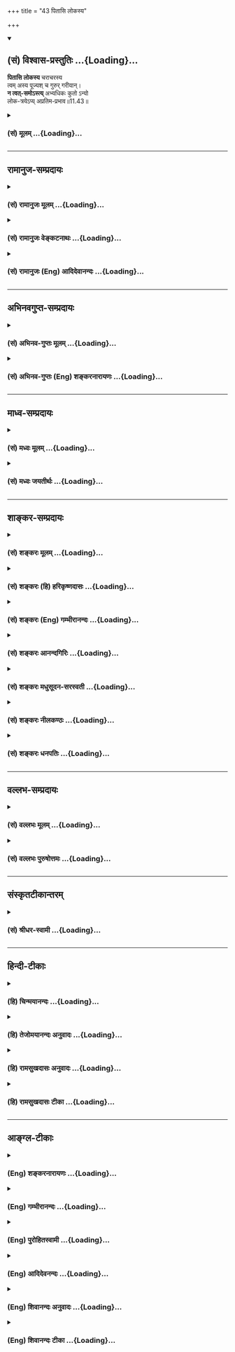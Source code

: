 +++
title = "43 पितासि लोकस्य"

+++
<div class="js_include" newlevelforh1="2" title="(सं) विश्वास-प्रस्तुतिः" unfilled url="/purANam_vaiShNavam/mahAbhAratam/06-bhIShma-parva/03-bhagavad-gItA-parva/saMskRtam/vishvAsa-prastutiH/11_vishva-rUpa-darshana/43_pitAsi_lokasya.md">
<details open><summary><h2>(सं) विश्वास-प्रस्तुतिः ...{Loading}...</h2></summary>

**पितासि लोकस्य** चराचरस्य  
त्वम् अस्य पूज्यश् च गुरुर् गरीयान्।  
**न त्वत्-समोऽस्त्य्** अभ्यधिकः कुतो ऽन्यो  
लोक-त्रयेऽप्य् अप्रतिम-प्रभाव॥11.43॥
</details>
</div>
<div class="js_include collapsed" newlevelforh1="3" title="(सं) मूलम्" unfilled url="/purANam_vaiShNavam/mahAbhAratam/06-bhIShma-parva/03-bhagavad-gItA-parva/saMskRtam/mUlam/11_vishva-rUpa-darshana/43_pitAsi_lokasya.md">
<details><summary><h3>(सं) मूलम् ...{Loading}...</h3></summary>

पितासि लोकस्य चराचरस्य  
त्वमस्य पूज्यश्च गुरुर्गरीयान्।  
न त्वत्समोऽस्त्यभ्यधिकः कुतोऽन्यो  
लोकत्रयेऽप्यप्रतिमप्रभाव।।11.43।।
</details>
</div>


_________________
## रामानुज-सम्प्रदायः
<div class="js_include collapsed" newlevelforh1="3" title="(सं) रामानुजः मूलम्" unfilled url="/purANam_vaiShNavam/mahAbhAratam/06-bhIShma-parva/03-bhagavad-gItA-parva/saMskRtam/rAmAnujaH/mUlam/11_vishva-rUpa-darshana/43_pitAsi_lokasya.md">
<details><summary><h3>(सं) रामानुजः मूलम् ...{Loading}...</h3></summary>

।।11.43।।**अप्रितमप्रभाव त्वम् अस्य चराचरस्य लोकस्य पिता असि अस्य**
लोकस्य **गुरुः** च असि। अतः त्वम् अस्य चराचरस्य लोकस्य **गरीयान्**
पूज्यतमः। **न त्वत्समः अस्ति अभ्यधिकः कुतः अन्यः लोकत्रये अपि** त्वदन्यः
कारुण्यादिना केन अपि गुणेन न त्वत्समः अस्ति कुतः अभ्यधिकः। यस्मात् त्वं
सर्वस्य पिता पूज्यतमो गुरुः च कारुण्यादिगुणैः च सर्वाधिकः असि --

</details>
</div>
<div class="js_include collapsed" newlevelforh1="3" title="(सं) रामानुजः वेङ्कटनाथः" unfilled url="/purANam_vaiShNavam/mahAbhAratam/06-bhIShma-parva/03-bhagavad-gItA-parva/saMskRtam/rAmAnujaH/venkaTanAthaH/11_vishva-rUpa-darshana/43_pitAsi_lokasya.md">
<details><summary><h3>(सं) रामानुजः वेङ्कटनाथः ...{Loading}...</h3></summary>

  
  
।।11.43।। त्वया क्षामणे कृतेऽपि क्षमेऽहमिति केन निश्चितम् मदन्यः
कश्चिदाश्रीयतामिति भगवदभिप्रायमुन्नीय तदुत्तरत्वेन हेतुफलभावेन प्रवृत्ते
श्लोकद्वये
प्रथमश्लोकस्थविशेषणान्यप्रतिमप्रभावत्वोपपादकानीत्यभिप्रायेणअप्रतिमप्रभावेति
प्रथममुक्तम्। पितृगुरुपूज्यशब्दानां सम्बन्धिसापेक्षत्वेन लोकशब्दस्य
सर्वत्रान्वयमाहअस्य लोकस्य पिताऽसीत्यादिना। निरुपाधिकपितृत्वगुरुत्वे
पूज्यतमत्वहेतुरित्यभिप्रायेणअत इति। पूज्यत्वे गरीयस्त्वमनवच्छिन्नमिति
ज्ञापनाय प्रवृत्तंन त्वत्समोऽस्ति इति वाक्यं व्याख्यास्यन्
प्रयोजनातिशयसत्त्वाल्लोकत्रयशब्दस्यात्रान्वयमाहलोकत्रयेऽपि त्वदन्य इति।
अत्र लोकत्रयशब्देन कृतकमकृतकं कृतकाकृतकमित्युक्तलोकत्रयं वा; लोक्यतेऽनेन
प्रमाणान्तराप्राप्तार्थ इति व्युत्पत्त्या वेदत्रयं वा विवक्षितम्।
साम्यस्य भेदघटितत्वात्न त्वत्समोऽस्ति इत्यनेनैव अन्यस्मिन्
भगवत्साम्यनिषेधलाभादन्यपदानर्थक्यं इत्याशङ्कापरिहारायअन्यस्त्वत्समो
नास्ति; त्वमेव तव समः इत्यर्थलाभार्थंत्वदन्यः
इत्युद्देश्यसमर्पकत्वेनान्यशब्दस्यान्वय उक्तः। तेन
कार्यत्वकर्मवश्यत्वादिना भगवदन्यत्वेन प्रसिद्धानां विधिशिवादीनां
हिरण्यगर्भः समवर्तताग्रे \[ऋक्सं.8।7।3।1वा.सं.20।10।10।14\] अजस्य
नाभावध्येकमर्पितं \[यजुः4।6।2\] यदा तमस्तन्न दिवा न रात्रिर्न सन्न
चासच्छिव एव केवलः \[श्वे.उ.4।18\] इत्यादिषु तत्तद्वाचिशब्दश्रवणेन;
कारणत्वादिना भगवत्साम्यापातप्रतीतावपिआकाशस्तल्लिङ्गात्
\[ब्र.सू.1।1।22\]प्राणस्तथानुगमात् \[ब्र.सू.1।1।28\]शास्त्रदृष्ट्या
तूपदेशो वामदेववत् \[ब्रू.सू.1।1।30\]साक्षादप्यविरोधं जैमिनिः
\[ब्र.सू.1।2।28\] इत्यादिन्यायानुरोधेन एष सर्वभूतान्तरात्माऽपहतपाप्मा
दिव्यो देव एको नारायणः \[सुबालो.7\] एको ह वै नारायण आसीन्न ब्रह्मा
नेशानः \[महो.1।1\]
इत्यादिश्रुतिसिद्धसर्वान्तरात्मत्वापहतपाप्मत्वादिविशिष्टभगवदसाधारणधर्मप्रतिपादकवाक्यस्थहिरण्यगर्भाजशिवादिशब्दानां
भगवत्परतया न तेषां भगवत्साम्यगन्धोऽपीति लभ्यते। केनापि गुणेनेति -- किमुत
सकलकल्याणगुणैर्जगत्कारणत्वमोक्षप्रदत्वादिना चेति भावः। अनेन
साम्यैक्योत्तीर्णव्यक्त्यन्तरत्वपक्षा निरस्ता वेदितव्याः।  
  

</details>
</div>
<div class="js_include collapsed" newlevelforh1="3" title="(सं) रामानुजः (Eng) आदिदेवानन्दः" unfilled url="/purANam_vaiShNavam/mahAbhAratam/06-bhIShma-parva/03-bhagavad-gItA-parva/saMskRtam/rAmAnujaH/english/AdidevAnandaH/11_vishva-rUpa-darshana/43_pitAsi_lokasya.md">
<details><summary><h3>(सं) रामानुजः (Eng) आदिदेवानन्दः ...{Loading}...</h3></summary>

11.43 O Being of matchless greatness! You are the father of this world,
of all that moves and does not move. You are the teacher of this world.
Therefore You are the one most worthy of reverence in this world of
mobile and immobile entities. There is none eal to You. How then could
there be in the three worlds another greater than You; No other being is
eal to You in point of any attribute like compassion etc. How could
there be any one greater; Inasmuch as You are the father of all, the
most worthy of reverence, teacher and exalted over all by virtue of
attributes like compassion etc.,

</details>
</div>


_________________
## अभिनवगुप्त-सम्प्रदायः
<div class="js_include collapsed" newlevelforh1="3" title="(सं) अभिनव-गुप्तः मूलम्" unfilled url="/purANam_vaiShNavam/mahAbhAratam/06-bhIShma-parva/03-bhagavad-gItA-parva/saMskRtam/abhinava-guptaH/mUlam/11_vishva-rUpa-darshana/43_pitAsi_lokasya.md">
<details><summary><h3>(सं) अभिनव-गुप्तः मूलम् ...{Loading}...</h3></summary>

।।11.43।। No commentary.  
  

</details>
</div>
<div class="js_include collapsed" newlevelforh1="3" title="(सं) अभिनव-गुप्तः (Eng) शङ्करनारायणः" unfilled url="/purANam_vaiShNavam/mahAbhAratam/06-bhIShma-parva/03-bhagavad-gItA-parva/saMskRtam/abhinava-guptaH/english/shankaranArAyaNaH/11_vishva-rUpa-darshana/43_pitAsi_lokasya.md">
<details><summary><h3>(सं) अभिनव-गुप्तः (Eng) शङ्करनारायणः ...{Loading}...</h3></summary>

11.43 Sri Abhinavagupta did not comment upon this sloka.

</details>
</div>


_________________
## माध्व-सम्प्रदायः
<div class="js_include collapsed" newlevelforh1="3" title="(सं) मध्वः मूलम्" unfilled url="/purANam_vaiShNavam/mahAbhAratam/06-bhIShma-parva/03-bhagavad-gItA-parva/saMskRtam/madhvaH/mUlam/11_vishva-rUpa-darshana/43_pitAsi_lokasya.md">
<details><summary><h3>(सं) मध्वः मूलम् ...{Loading}...</h3></summary>

।।11.43।। Sri Madhvacharya did not comment on this sloka.,

</details>
</div>
<div class="js_include collapsed" newlevelforh1="3" title="(सं) मध्वः जयतीर्थः" unfilled url="/purANam_vaiShNavam/mahAbhAratam/06-bhIShma-parva/03-bhagavad-gItA-parva/saMskRtam/madhvaH/jayatIrthaH/11_vishva-rUpa-darshana/43_pitAsi_lokasya.md">
<details><summary><h3>(सं) मध्वः जयतीर्थः ...{Loading}...</h3></summary>

।।11.43।। Sri Jayatirtha did not comment on this sloka.  
  

</details>
</div>


_________________
## शाङ्कर-सम्प्रदायः
<div class="js_include collapsed" newlevelforh1="3" title="(सं) शङ्करः मूलम्" unfilled url="/purANam_vaiShNavam/mahAbhAratam/06-bhIShma-parva/03-bhagavad-gItA-parva/saMskRtam/shankaraH/mUlam/11_vishva-rUpa-darshana/43_pitAsi_lokasya.md">
<details><summary><h3>(सं) शङ्करः मूलम् ...{Loading}...</h3></summary>

।।11.43।। --,**पिता असि** जनयिता असि **लोकस्य** प्राणिजातस्य
**चराचरस्य** स्थावरजङ्गमस्य। न केवलं **त्वम् अस्य** जगतः पिता;
**पूज्यश्च** पूजार्हः; यतः **गुरुः गरीयान्** गुरुतरः। कस्मात् गुरुतरः
त्वम् इति आह -- न **त्वत्समः** त्वत्तुल्यः **अस्ति।** न हि ईश्वरद्वयं
संभवति; अनेकेश्वरत्वे व्यवहारानुपपत्तेः। त्वत्सम एव तावत् अन्यः न संभवति
**कुतः** एव **अन्यः अभ्यधिकः** स्यात् **लोकत्रयेऽपि** सर्वस्मिन्
अप्रतिमप्रभाव प्रतिमीयते यया सा प्रतिमा; न विद्यते प्रतिमा यस्य तव
प्रभावस्य सः त्वम् अप्रतिमप्रभावः; हे **अप्रतिमप्रभाव** निरतिशयप्रभाव
इत्यर्थः।। यतः एवम् --,

</details>
</div>
<div class="js_include collapsed" newlevelforh1="3" title="(सं) शङ्करः (हि) हरिकृष्णदासः" unfilled url="/purANam_vaiShNavam/mahAbhAratam/06-bhIShma-parva/03-bhagavad-gItA-parva/saMskRtam/shankaraH/hindI/harikRShNadAsaH/11_vishva-rUpa-darshana/43_pitAsi_lokasya.md">
<details><summary><h3>(सं) शङ्करः (हि) हरिकृष्णदासः ...{Loading}...</h3></summary>

।।11.43।। क्योंकि आप --, इस स्थावरजंगमरूप समस्त जगत्के यानी प्राणिमात्रके
उत्पन्न करनेवाले पिता हैं। केवल पिता ही नहीं; आप पूजनीय भी हैं; क्योंकि
आप बड़ेसेबड़े गुरु हैं। आप कैसे गुरुतर हैं सो ( अर्जुन ) बतलाता है -- हे
अप्रतिमप्रभाव सारी त्रिलोकीमें आपके समान दूसरा कोई नहीं है क्योंकि अनेक
ईश्वर मान लेनेपर व्यवहार सिद्ध नहीं हो सकता। इसलिये ईश्वर दो नहीं हो
सकते। जब कि सारे त्रिभुवनमें आपके समान ही दूसरा कोई नहीं है; फिर अधिक तो
कोई हो ही कैसे सकता है जिससे किसी वस्तुकी समानता की जाय उसका नाम प्रतिमा
है; जिन आपके प्रभावकी कोई प्रतिमा नहीं है; वह आप अप्रतिमप्रभाव हैं। इस
प्रकार हे अप्रतिमप्रभाव अर्थात् हे निरतिशयप्रभाव ।  
  
,

</details>
</div>
<div class="js_include collapsed" newlevelforh1="3" title="(सं) शङ्करः (Eng) गम्भीरानन्दः" unfilled url="/purANam_vaiShNavam/mahAbhAratam/06-bhIShma-parva/03-bhagavad-gItA-parva/saMskRtam/shankaraH/english/gambhIrAnandaH/11_vishva-rUpa-darshana/43_pitAsi_lokasya.md">
<details><summary><h3>(सं) शङ्करः (Eng) गम्भीरानन्दः ...{Loading}...</h3></summary>

11.43 Asi, You are; pita, the Father, the Progenitor; lokasya, off all
beings; cara-acarasya, moving and nonmoving. Not only are Yur are Father
of this world, You are also pujyah, worthy of worship; since You are the
guruh, Teacher; \[He is the Teacher since He introduce the line of
teachers of what is virtue and vice, and of the knowledge of the Self.
And He is greater than a teacher because He is the teacher even of
Hiranyagarbha and others.\] gariyan, greater (than a teacher). How are
You greater; In answer he says: Asti, there is; na, none other;
tvat-samah, eal to You; for there is no possibility of two Gods. Because
all dealings will come to naught if there be many Gods! When there is no
possibility of another being eal toYou, kutah eva, how at all; can there
be anyah, anyone; abhyadhikah, greater; api, even; loka-traye, in all
the three worlds; apratima-prabhavah, O you of unrivalled power; That by
which something is measured is pratima. You who have no measure for Your
power (prabhava) are a pratima-prabhavah. Apratima-prabhava means 'O You
of limitless power!' Since this is so,

</details>
</div>
<div class="js_include collapsed" newlevelforh1="3" title="(सं) शङ्करः आनन्दगिरिः" unfilled url="/purANam_vaiShNavam/mahAbhAratam/06-bhIShma-parva/03-bhagavad-gItA-parva/saMskRtam/shankaraH/AnandagiriH/11_vishva-rUpa-darshana/43_pitAsi_lokasya.md">
<details><summary><h3>(सं) शङ्करः आनन्दगिरिः ...{Loading}...</h3></summary>

।।11.43।। वाचनिकं मदीयमपराधजातं त्वया क्षन्तव्यमित्युक्तमिदानीं
मदीयोऽपराधो न त्वया गृहीतव्यो गृहतोऽपि सोढव्य इत्याह -- **यत इति।**
गुणाधिक्यात्पूजार्हत्वं धर्मात्मज्ञानसंप्रदायप्रवर्तकत्वेन
शिक्षयितृत्वाद्गुरुत्वं गुरूणामपि सूत्रादीनां गुरुत्वाद्गरीयस्त्वं तदेव
प्रश्नद्वारा साधयति -- **कस्मादिति।** ईश्वरान्तरं तुल्यं
भविष्यतीत्याशङ्क्याह -- **नहीति।** ईश्वरभेदे प्रत्येकं
स्वातन्त्र्यात्तदैकमत्ये हेत्वभावान्नानामतित्वे चैकस्य सिसृक्षायामन्यस्य
संजिहीर्षासंभवाद्व्यवहारलोपादयुक्तमीश्वरनानात्वमित्यर्थः।
अभ्यधिकासत्त्वं कैमुतिकन्यायेन दर्शयति -- **त्वत्सम इति।** तत्र
हेतुमवतार्य व्याकरोति -- **अप्रतिमेत्यादिना।**

</details>
</div>
<div class="js_include collapsed" newlevelforh1="3" title="(सं) शङ्करः मधुसूदन-सरस्वती" unfilled url="/purANam_vaiShNavam/mahAbhAratam/06-bhIShma-parva/03-bhagavad-gItA-parva/saMskRtam/shankaraH/madhusUdana-sarasvatI/11_vishva-rUpa-darshana/43_pitAsi_lokasya.md">
<details><summary><h3>(सं) शङ्करः मधुसूदन-सरस्वती ...{Loading}...</h3></summary>

।।11.43।। अचिन्त्यप्रभावतामेव प्रपञ्चयति -- पितासीति। अस्य चराचरस्य
लोकस्य पिता जनकस्त्वमसि। पूज्यश्चासि सर्वेश्वरत्वात्। गुरुश्चासि
शास्त्रोपदेष्टा। अतः सर्वैः प्रकारैर्गरीयान् गुरुतरोऽसि। अतएव न
त्वत्समोऽस्त्यभ्यधिकः कुतोऽन्यो लोकत्रयेऽपि। हे अमितप्रभाव; यस्य समोऽपि
नास्ति द्वितीयस्य परमेश्वरस्याभावात्तस्याधिकोऽन्यः कुतः स्यात्। सर्वथा न
संभाव्यत एवेत्यर्थः।

</details>
</div>
<div class="js_include collapsed" newlevelforh1="3" title="(सं) शङ्करः नीलकण्ठः" unfilled url="/purANam_vaiShNavam/mahAbhAratam/06-bhIShma-parva/03-bhagavad-gItA-parva/saMskRtam/shankaraH/nIlakaNThaH/11_vishva-rUpa-darshana/43_pitAsi_lokasya.md">
<details><summary><h3>(सं) शङ्करः नीलकण्ठः ...{Loading}...</h3></summary>

।।11.43।। अप्रमेयत्वमेवाह -- **पितासीति।** यतस्त्वमस्माकं पितासि
अतोऽस्माभिः शिशुभिः कृता अपराधास्त्वया क्षन्तव्या एवेति भावः।

</details>
</div>
<div class="js_include collapsed" newlevelforh1="3" title="(सं) शङ्करः धनपतिः" unfilled url="/purANam_vaiShNavam/mahAbhAratam/06-bhIShma-parva/03-bhagavad-gItA-parva/saMskRtam/shankaraH/dhanapatiH/11_vishva-rUpa-darshana/43_pitAsi_lokasya.md">
<details><summary><h3>(सं) शङ्करः धनपतिः ...{Loading}...</h3></summary>

।।11.43।। मयातीवानुचितमेव कुतं क्षमापनं च कर्तव्यमेव त्वया च
क्षन्तव्यमेव। यतस्त्वं प्राणिनिकायस्य स्थावरजंगमस्य पिता जनकोऽसि पूज्यः
पूजार्हश्चासि। यतो गुरुर्धर्मब्रह्मोपदेष्टा गरीयान् गुरुतरोसि। भगवतो
गुरुतरत्वे हेतुमाह। न त्वत्समस्तुल्योऽस्ति द्वितीयस्येस्वरस्याभावात्
ईश्वरसत्वे प्रत्येकमैकमत्ये कारणाभावात् नानामतित्वे चैकस्य
संजिहीर्षायामपरस्य सिसृक्षासंभवात् अपरस्य पालनेच्छायामेकस्य
संजिहीर्षासंभवात् व्यवहारलोपप्रसङ्गापत्त्यानेकेश्वरवादस्यायुक्तत्वादिति
भावः। त्वत्तुल्य एवान्यो न संभवति। कुतएव लोकत्रयेऽपि
सर्वस्मिन्लोकेऽन्योऽभ्यधिकः कुतोऽन्यो लोकत्रयेऽपीति वा हेतुहेतुमद्भावः।
भाष्यस्योपलक्षणार्थत्वादविरोधः। हेऽप्रतिप्रभाव; प्रतिमीयते यया सा
प्रतिमा उपमा न विद्यते उपमा यस्य स चौसौ प्रभावो यस्य स तथा। असस्त्वमेव
सर्वेषां पित्रादिरिति भावः।

</details>
</div>


_________________
## वल्लभ-सम्प्रदायः
<div class="js_include collapsed" newlevelforh1="3" title="(सं) वल्लभः मूलम्" unfilled url="/purANam_vaiShNavam/mahAbhAratam/06-bhIShma-parva/03-bhagavad-gItA-parva/saMskRtam/vallabhaH/mUlam/11_vishva-rUpa-darshana/43_pitAsi_lokasya.md">
<details><summary><h3>(सं) वल्लभः मूलम् ...{Loading}...</h3></summary>

।।11.43।। पिताऽसीति। पूज्यो गुरुश्चेति सात्त्विकोऽश्वमेधे राजसूये च
विदितस्त्वं सात्त्विकधर्माणां त्वयि निरूपितत्वात्तथाभूतं त्वां जानन्
क्षमापयेऽहं प्राकृतः।

</details>
</div>
<div class="js_include collapsed" newlevelforh1="3" title="(सं) वल्लभः पुरुषोत्तमः" unfilled url="/purANam_vaiShNavam/mahAbhAratam/06-bhIShma-parva/03-bhagavad-gItA-parva/saMskRtam/vallabhaH/puruShottamaH/11_vishva-rUpa-darshana/43_pitAsi_lokasya.md">
<details><summary><h3>(सं) वल्लभः पुरुषोत्तमः ...{Loading}...</h3></summary>

  
  
।।11.43।। क्षमापने सन्बन्धस्यावश्यकत्वायाह -- पितेति। अस्य चराचरस्य
स्थावरजङ्गमात्मकस्य ब्राह्मणक्षत्रिययोर्वापिता उत्पादकः; च पुनः गरीयान्
पूज्यः देवोत्तमः तद्द्रष्टा गुरुः त्वमसि। तर्हि त्वत्समो भविष्यतीति
नेत्याह। हे अप्रतिमप्रभाव उपमारहितानुभाव लोकत्रये अन्यस्त्वत्समोऽपि
नास्ति कुतोऽभ्यधिको भवेत् येन त्वं तत्समः स्याः।  
  

</details>
</div>


_________________
## संस्कृतटीकान्तरम्
<div class="js_include collapsed" newlevelforh1="3" title="(सं) श्रीधर-स्वामी" unfilled url="/purANam_vaiShNavam/mahAbhAratam/06-bhIShma-parva/03-bhagavad-gItA-parva/saMskRtam/shrIdhara-svAmI/11_vishva-rUpa-darshana/43_pitAsi_lokasya.md">
<details><summary><h3>(सं) श्रीधर-स्वामी ...{Loading}...</h3></summary>

।।11.43।। अचिन्त्यप्रभावमेवाह **-- पितेति।** न विद्यते उपमा यस्य
सोऽप्रतिमः तथाविधः प्रभावो यस्य तव हे अप्रतिमप्रभाव; त्वमस्य चराचरस्य
लोकस्य पिता जनकोऽसि। अतएव पूज्यश्च गुरुश्च गुरोरपि गरीयान् गुरुतरः अतो
लोकत्रयेऽपि त्वत्सम एव तावदन्यो नास्ति परमेश्वरस्यान्यस्याभावात्;
त्वत्तोऽभ्यधिकः पुनः कुतः स्यात्।

</details>
</div>


_________________
## हिन्दी-टीकाः
<div class="js_include collapsed" newlevelforh1="3" title="(हि) चिन्मयानन्दः" unfilled url="/purANam_vaiShNavam/mahAbhAratam/06-bhIShma-parva/03-bhagavad-gItA-parva/hindI/chinmayAnandaH/11_vishva-rUpa-darshana/43_pitAsi_lokasya.md">
<details><summary><h3>(हि) चिन्मयानन्दः ...{Loading}...</h3></summary>

।।11.43।। हम यहाँ देखते हैं कि भावावेश के कारण अवरुद्ध कण्ठ से अर्जुन
श्रीकृष्ण के प्रति अत्यादर के साथ कहता है कि आप इस चराचर जगत् के पिता
हैं। निसन्देह ही; जाग्रत् स्वप्न; और सुषुप्ति अवस्थाओं के अनुभव लोक भी;
आत्मतत्त्व की स्थूल; सूक्ष्म और कारण उपाधियों के द्वारा अभिव्यक्ति से ही
विद्यमान प्रतीत होते हैं। उन सबका प्रकाशक आत्मचैतन्य सर्वत्र एक ही
है। स्वाभाविक है कि अर्जुन के कथन के अनुसार भगवान् अप्रतिम प्रभाव से
सम्पन्न हैं और उनके समान भी जब कोई नहीं है; तो उनसे अधिक श्रेष्ठ कौन हो
सकता हैक्योंकि वास्तविकता ऐसी है

</details>
</div>
<div class="js_include collapsed" newlevelforh1="3" title="(हि) तेजोमयानन्दः अनुवादः" unfilled url="/purANam_vaiShNavam/mahAbhAratam/06-bhIShma-parva/03-bhagavad-gItA-parva/hindI/tejomayAnandaH/anuvAdaH/11_vishva-rUpa-darshana/43_pitAsi_lokasya.md">
<details><summary><h3>(हि) तेजोमयानन्दः अनुवादः ...{Loading}...</h3></summary>

।।11.43।। आप इस चराचर जगत् के पिता, पूजनीय और सर्वश्रेष्ठ गुरु हैं। हे
अप्रितम प्रभाव वाले भगवन्! तीनों लोकों में आपके समान भी कोई नहीं हैं, तो
फिर आपसे अधिक श्रेष्ठ कैसे होगा;।।

</details>
</div>
<div class="js_include collapsed" newlevelforh1="3" title="(हि) रामसुखदासः अनुवादः" unfilled url="/purANam_vaiShNavam/mahAbhAratam/06-bhIShma-parva/03-bhagavad-gItA-parva/hindI/rAmasukhadAsaH/anuvAdaH/11_vishva-rUpa-darshana/43_pitAsi_lokasya.md">
<details><summary><h3>(हि) रामसुखदासः अनुवादः ...{Loading}...</h3></summary>

।।11.43।। आप ही इस चराचर संसारके पिता हैं, आप ही पूजनीय हैं और आप ही
गुरुओंके महान् गुरु हैं। हे अनन्त प्रभावशाली भगवन् ! इस त्रिलोकीमें आपके
समान भी दूसरा कोई नहीं है, फिर अधिक तो हो ही कैसे सकता है !

</details>
</div>
<div class="js_include collapsed" newlevelforh1="3" title="(हि) रामसुखदासः टीका" unfilled url="/purANam_vaiShNavam/mahAbhAratam/06-bhIShma-parva/03-bhagavad-gItA-parva/hindI/rAmasukhadAsaH/TIkA/11_vishva-rUpa-darshana/43_pitAsi_lokasya.md">
<details><summary><h3>(हि) रामसुखदासः टीका ...{Loading}...</h3></summary>

।।11.43।।***व्याख्या--'*पितासी लोकस्य चराचरस्य'--**अनन्त
ब्रह्माण्डोंमें मनुष्य, शरीर, पशु, पक्षी आदि जितने जङ्गम प्राणी हैं, और
वृक्ष, लता आदि जितने स्थावर प्राणी हैं, उन सबको उत्पन्न करनेवाले और उनका
पालन करनेवाले पिता भी आप हैं, उनके पूजनीय भी आप हैं तथा उनको शिक्षा
देनेवाले महान् गुरु भी आप ही हैं -- '**त्वमस्य पूज्यश्च
गुरुर्गरीयान्। '**

</details>
</div>


_________________
## आङ्ग्ल-टीकाः
<div class="js_include collapsed" newlevelforh1="3" title="(Eng) शङ्करनारायणः" unfilled url="/purANam_vaiShNavam/mahAbhAratam/06-bhIShma-parva/03-bhagavad-gItA-parva/english/shankaranArAyaNaH/11_vishva-rUpa-darshana/43_pitAsi_lokasya.md">
<details><summary><h3>(Eng) शङ्करनारायणः ...{Loading}...</h3></summary>

11.43. You are the father of the world of the moving and unmoving; You
are the great preceptor of this universe; in the triad of worlds there
is no one eal to You-How can there be anyone else superior ; - having
greatness not comprehended.

</details>
</div>
<div class="js_include collapsed" newlevelforh1="3" title="(Eng) गम्भीरानन्दः" unfilled url="/purANam_vaiShNavam/mahAbhAratam/06-bhIShma-parva/03-bhagavad-gItA-parva/english/gambhIrAnandaH/11_vishva-rUpa-darshana/43_pitAsi_lokasya.md">
<details><summary><h3>(Eng) गम्भीरानन्दः ...{Loading}...</h3></summary>

11.43 You are the Father of all beings moving and non-moving; to this
(world) You are worthy of worship, the Teacher, and greater (than a
teacher). There is none eal to You; how at all can there be anyone
greater even in all the three worlds, O You or unrivalled power;

</details>
</div>
<div class="js_include collapsed" newlevelforh1="3" title="(Eng) पुरोहितस्वामी" unfilled url="/purANam_vaiShNavam/mahAbhAratam/06-bhIShma-parva/03-bhagavad-gItA-parva/english/purohitasvAmI/11_vishva-rUpa-darshana/43_pitAsi_lokasya.md">
<details><summary><h3>(Eng) पुरोहितस्वामी ...{Loading}...</h3></summary>

11.43 For Thou art the Father of all things movable and immovable, the
Worshipful, the Master of Masters! In all the worlds there is none equal
to Thee, how then superior, O Thou who standeth alone, Supreme.

</details>
</div>
<div class="js_include collapsed" newlevelforh1="3" title="(Eng) आदिदेवनन्दः" unfilled url="/purANam_vaiShNavam/mahAbhAratam/06-bhIShma-parva/03-bhagavad-gItA-parva/english/AdidevanandaH/11_vishva-rUpa-darshana/43_pitAsi_lokasya.md">
<details><summary><h3>(Eng) आदिदेवनन्दः ...{Loading}...</h3></summary>

11.43 You are the father of this world, of all that moves and that does
not move. You are its teacher and the one most worthy of reverence.
There is none eal to You. How then could there be in the three worlds
another greater than You, O Being of matchless greatness;

</details>
</div>
<div class="js_include collapsed" newlevelforh1="3" title="(Eng) शिवानन्दः अनुवादः" unfilled url="/purANam_vaiShNavam/mahAbhAratam/06-bhIShma-parva/03-bhagavad-gItA-parva/english/shivAnandaH/anuvAdaH/11_vishva-rUpa-darshana/43_pitAsi_lokasya.md">
<details><summary><h3>(Eng) शिवानन्दः अनुवादः ...{Loading}...</h3></summary>

11.43 Thou art the Father of this world, moving and unmoving. Thou art
to be adored by this world, Thou, the greatest Guru; (for) none there
exists who is eal to Thee; how then could there be another superior to
Thee in the three worlds, O Being of unealled power;

</details>
</div>
<div class="js_include collapsed" newlevelforh1="3" title="(Eng) शिवानन्दः टीका" unfilled url="/purANam_vaiShNavam/mahAbhAratam/06-bhIShma-parva/03-bhagavad-gItA-parva/english/shivAnandaH/TIkA/11_vishva-rUpa-darshana/43_pitAsi_lokasya.md">
<details><summary><h3>(Eng) शिवानन्दः टीका ...{Loading}...</h3></summary>

11.43 पिता Father; असि (Thou) art; लोकस्य of the world; चराचरस्य of the
moving and unmoving; त्वम् Thou; अस्य of this; पूज्यः to be reserved; च
and; गुरुः the Guru; गरीयान् weightier; न not; त्वत्समः eal to Thee;
अस्ति is; अभ्यधिकः surpassing; कुतः whence; अन्यः other; लोकत्रये in the
three worlds; अपि also; अप्रतिमप्रभाव O Being of unealled
power.Commentary There exists none who is eal to Thee There cannot be
two or more Isvaras. If there were; the world will not get on as it does
now. All the Isvaras may not be of one mind; as they would all be
independent of one another. What one wishes to create; another may wish
to destroyWhen there does not exist one who is eal to Thee; how could
there be one superior to TheeFather Creator. As the Lord is the creator
of this world He is fit to be adored. He is the greatest Guru also.
Therefore there is no one who is eal to the Lord.

</details>
</div>

